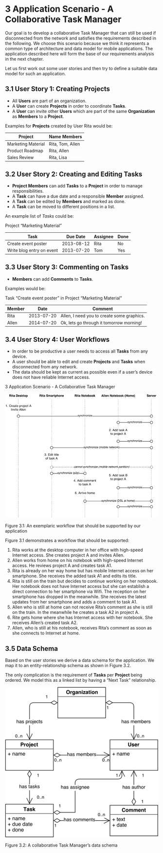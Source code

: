# 3 Application Scenario - A Collaborative Task Manager

Our goal is to develop a collaborative Task Manager that can still be used if disconnected from the network and satisfies the requirements described in the following. We choose this scenario because we think it represents a common type of architecture and data model for mobile applications. The application described here will form the base of our requirements analysis in the next chapter.

Let us first work out some user stories and then try to define a suitable data model for such an application.

## 3.1 User Story 1: Creating Projects

- All **Users** are part of an organization.
- A **User** can create **Projects** in order to coordinate **Tasks**.
- A **User** can invite other **Users** which are part of the same **Organization** as **Members** to a **Project**.

Examples for **Projects** created by User Rita would be:

| Project | Name Members |
| ------- | ------------ |
| Marketing Material | Rita, Tom, Allen |
| Product Roadmap | Rita, Allen |
| Sales Review | Rita, Lisa |

## 3.2 User Story 2: Creating and Editing Tasks

- **Project Members** can add **Tasks** to a **Project** in order to manage responsibilities.
- A **Task** can have a due date and a responsible **Member** assigned.
- A **Task** can be edited by **Members** and marked as done.
- A **Task** can be moved to different positions in a list.

An example list of *Tasks* could be:

Project “Marketing Material”

| Task | Due Date | Assignee | Done |
| ---- | -------- | -------- | ---- |
| Create event poster | 2013-08-12 | Rita | No |
| Write blog entry on event | 2013-07-20 | Tom | Yes |

## 3.3 User Story 3: Commenting on Tasks

- **Members** can add **Comments** to **Tasks**.

Examples would be:

Task “Create event poster” in Project “Marketing Material"

| Member | Date | Comment |
| --- | --- | --- |
| Rita | 2013-07-20 | Allen, I need you to create some graphics. |
| Allen | 2014-07-20 | Ok, lets go through it tomorrow morning! |

## 3.4 User Story 4: User Workflows

- In order to be productive a user needs to access all **Tasks** from any device.
- A user should be able to edit and create **Projects** and **Tasks** when disconnected from any network.
- The data should be kept as current as possible even if a user’s device does not have reliable Internet access.

3 Application Scenario - A Collaborative Task Manager

![](images/workflow.png)

Figure 3.1: An exemplaric workflow that should be supported by our application

Figure 3.1 demonstrates a workflow that should be supported:

1. Rita works at the desktop computer in her office with high-speed Internet access. She creates project A and invites Allen.
2. Allen works from home on his notebook with high-speed Internet access. He reviews project A and creates task A1.
3. Rita is already on her way home but has mobile Internet access on her smartphone. She receives the added task A1 and edits its title.
4. Rita is still on the train but decides to continue working on her notebook. Her notebook does not have Internet access but she can establish a direct connection to her smartphone via Wifi. The reception on her smartphone has dropped in the meanwhile. She receives the latest updates from her smartphone and adds a comment to task A1.
5. Allen who is still at home can not receive Rita’s comment as she is still on the train. In the meanwhile he creates a task A2 in project A.
6. Rite gets home where she has Internet access with her notebook. She receives Allen’s created task A2.
7. Allen, who is still at his notebook, receives Rita’s comment as soon as she connects to Internet at home.

## 3.5 Data Schema

Based on the user stories we derive a data schema for the application. We map it to an entity-relationship schema as shown in Figure 3.2.

The only complication is the requirement of **Tasks** per **Project** being ordered. We model this as a linked list by having a “Next Task” relationship.

![](images/tasks-schema.png)

Figure 3.2: A collaborative Task Manager’s data schema